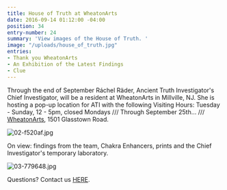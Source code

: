```yaml
---
title: House of Truth at WheatonArts
date: 2016-09-14 01:12:00 -04:00
position: 34
entry-number: 24
summary: 'View images of the House of Truth. '
image: "/uploads/house_of_truth.jpg"
entries:
- Thank you WheatonArts
- An Exhibition of the Latest Findings
- Clue
---
```


Through the end of September Ráchel Räder, Ancient Truth Investigator's Chief Investigator, will be a resident at WheatonArts in Millville, NJ. She is hosting a pop-up location for ATI with the following Visiting Hours: Tuesday - Sunday, 12 - 5pm, closed Mondays /// Through September 25th... /// [WheatonArts](http://www.wheatonarts.org/), 1501 Glasstown Road.

![02-f520af.jpg](/uploads/02-f520af.jpg)

On view: findings from the team, Chakra Enhancers, prints and the Chief Investigator's temporary laboratory.

![03-779648.jpg](/uploads/03-779648.jpg)

Questions? Contact us [HERE](https://ancienttruthinvestigators.squarespace.com/r-e-c-o-r-d).